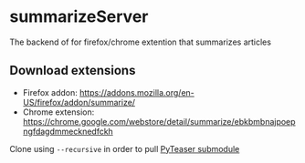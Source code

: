 # summarizeServer
The backend of for firefox/chrome extention that summarizes articles

## Download extensions
- Firefox addon: https://addons.mozilla.org/en-US/firefox/addon/summarize/
- Chrome extension: https://chrome.google.com/webstore/detail/summarize/ebkbmbnajpoepngfdagdmmecknedfckh



Clone using `--recursive` in order to pull [PyTeaser submodule](https://github.com/petre2dor/PyTeaser)
